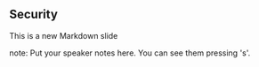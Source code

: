 ##  Security

This is a new Markdown slide

note:
    Put your speaker notes here.
    You can see them pressing 's'.
